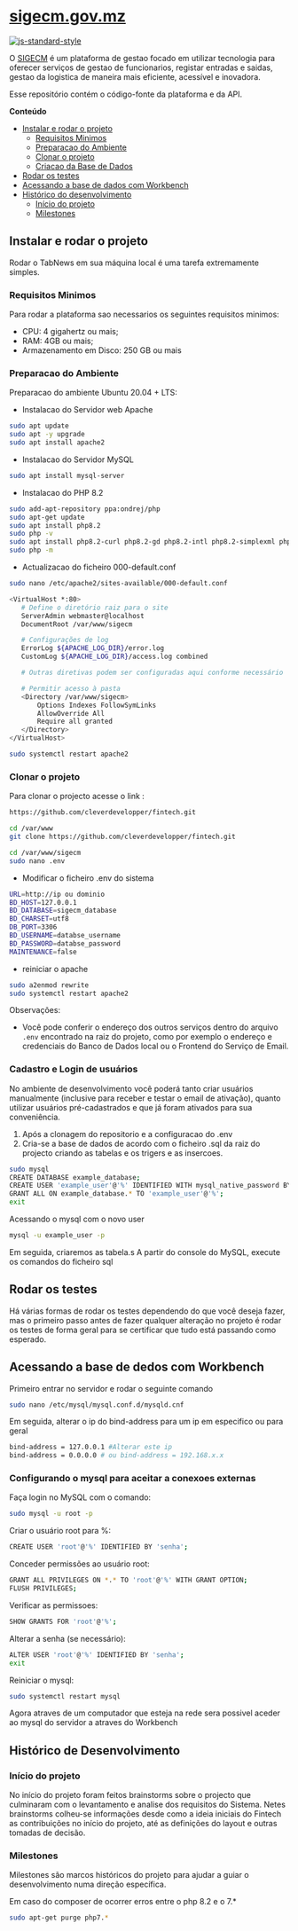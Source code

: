 
# [sigecm.gov.mz](https://www.sigecm.gov.mz/)
[![js-standard-style](https://img.shields.io/badge/code%20style-standard-brightgreen.svg?style=flat)](http://standardjs.com/)

O [SIGECM](https://www.sigecm.gov.mz/) é um plataforma de gestao focado em utilizar tecnologia para oferecer serviços de gestao de funcionarios, registar entradas e saidas, gestao da logistica  de maneira mais eficiente, acessível e inovadora.

Esse repositório contém o código-fonte da plataforma e da API.

**Conteúdo**

- [Instalar e rodar o projeto](#instalar-e-rodar-o-projeto)
  - [Requisitos Minimos](#requisitos-minimos)
  - [Preparacao do Ambiente](#preparacao-ambiente)
  - [Clonar o projeto](#clonar-o-projeto)
  - [Criacao da Base de Dados](#criacao-da-base-de-dados)
- [Rodar os testes](#rodar-os-testes)
- [Acessando a base de dados com Workbench](#acessando-base-de-dados-com-workbench)
- [Histórico do desenvolvimento](#histórico-de-desenvolvimento)
  - [Início do projeto](#início-do-projeto)
  - [Milestones](#milestones)


## Instalar e rodar o projeto

Rodar o TabNews em sua máquina local é uma tarefa extremamente simples.

### Requisitos Minimos
Para rodar a plataforma sao necessarios os seguintes requisitos minimos:

- CPU: 4 gigahertz ou mais;
- RAM: 4GB ou mais;
- Armazenamento em Disco: 250 GB ou mais

### Preparacao do Ambiente
Preparacao do ambiente Ubuntu 20.04 + LTS:
- Instalacao do Servidor web Apache
 ```bash
sudo apt update
sudo apt -y upgrade
sudo apt install apache2
```

- Instalacao do Servidor MySQL
 ```bash
sudo apt install mysql-server
```

- Instalacao do PHP 8.2
 ```bash
sudo add-apt-repository ppa:ondrej/php
sudo apt-get update
sudo apt install php8.2
sudo php -v
sudo apt install php8.2-curl php8.2-gd php8.2-intl php8.2-simplexml php8.2-dom php8.2-mysql php8.2-mbstring php8.2-xml php8.2-gd php8.2-curl php8.2-mysqli php8.2-zip
sudo php -m
```

- Actualizacao do ficheiro 000-default.conf
 ```bash
sudo nano /etc/apache2/sites-available/000-default.conf
```

 ```bash
<VirtualHost *:80>
    # Define o diretório raiz para o site
    ServerAdmin webmaster@localhost
    DocumentRoot /var/www/sigecm

    # Configurações de log
    ErrorLog ${APACHE_LOG_DIR}/error.log
    CustomLog ${APACHE_LOG_DIR}/access.log combined

    # Outras diretivas podem ser configuradas aqui conforme necessário

    # Permitir acesso à pasta
    <Directory /var/www/sigecm>
        Options Indexes FollowSymLinks
        AllowOverride All
        Require all granted
    </Directory>
</VirtualHost>
```
 ```bash
sudo systemctl restart apache2
```


### Clonar o projeto

Para clonar o projecto acesse o link :

```bash
https://github.com/cleverdevelopper/fintech.git
```

```bash
cd /var/www
git clone https://github.com/cleverdevelopper/fintech.git
```

```bash
cd /var/www/sigecm
sudo nano .env
```

- Modificar o ficheiro .env do sistema
```bash
URL=http://ip ou dominio
BD_HOST=127.0.0.1
BD_DATABASE=sigecm_database
BD_CHARSET=utf8
DB_PORT=3306
BD_USERNAME=databse_username
BD_PASSWORD=databse_password
MAINTENANCE=false
```

- reiniciar o apache
```bash
sudo a2enmod rewrite
sudo systemctl restart apache2
```

Observações:

- Você pode conferir o endereço dos outros serviços dentro do arquivo `.env` encontrado na raiz do projeto, como por exemplo o endereço e credenciais do Banco de Dados local ou o Frontend do Serviço de Email.

### Cadastro e Login de usuários

No ambiente de desenvolvimento você poderá tanto criar usuários manualmente (inclusive para receber e testar o email de ativação), quanto utilizar usuários pré-cadastrados e que já foram ativados para sua conveniência.

1. Após a clonagem do repositorio e a configuracao do .env
2. Cria-se a base de dados de acordo com o ficheiro .sql da raiz do projecto criando as tabelas e os trigers e as insercoes.


```bash
sudo mysql
CREATE DATABASE example_database;
CREATE USER 'example_user'@'%' IDENTIFIED WITH mysql_native_password BY 'password';
GRANT ALL ON example_database.* TO 'example_user'@'%';
exit
```

Acessando o mysql com o novo user
```bash
mysql -u example_user -p
```

Em seguida, criaremos as tabela.s A partir do console do MySQL, execute os comandos do ficheiro sql

## Rodar os testes

Há várias formas de rodar os testes dependendo do que você deseja fazer, mas o primeiro passo antes de fazer qualquer alteração no projeto é rodar os testes de forma geral para se certificar que tudo está passando como esperado.

## Acessando a base de dedos com Workbench
Primeiro entrar no servidor e rodar o seguinte comando
```bash
sudo nano /etc/mysql/mysql.conf.d/mysqld.cnf
```

Em seguida, alterar o ip do bind-address para um ip em especifico ou para geral
```bash
bind-address = 127.0.0.1 #Alterar este ip
bind-address = 0.0.0.0 # ou bind-address = 192.168.x.x
```
### Configurando o mysql para aceitar a conexoes externas
Faça login no MySQL com o comando:
```bash
sudo mysql -u root -p
```

Criar o usuário root para %:
```bash
CREATE USER 'root'@'%' IDENTIFIED BY 'senha';
```
Conceder permissões ao usuário root:
```bash
GRANT ALL PRIVILEGES ON *.* TO 'root'@'%' WITH GRANT OPTION;
FLUSH PRIVILEGES;
```
Verificar as permissoes:
```bash
SHOW GRANTS FOR 'root'@'%';
```

Alterar a senha (se necessário):
```bash
ALTER USER 'root'@'%' IDENTIFIED BY 'senha';
exit
```


Reiniciar o mysql:
```bash
sudo systemctl restart mysql
```

Agora atraves de um computador que esteja na rede sera possivel aceder ao mysql do servidor a atraves do Workbench


## Histórico de Desenvolvimento

### Início do projeto

No início do projeto foram feitos brainstorms sobre o projecto que culminaram com o levantamento e analise dos requisitos do Sistema. Netes brainstorms colheu-se informações desde como a ideia iniciais do Fintech as contribuições no início do projeto, até as definições do layout e outras tomadas de decisão.

### Milestones

Milestones são marcos históricos do projeto para ajudar a guiar o desenvolvimento numa direção específica. 


Em caso do composer de ocorrer erros entre o php 8.2 e o 7.*
```bash
sudo apt-get purge php7.*
```


